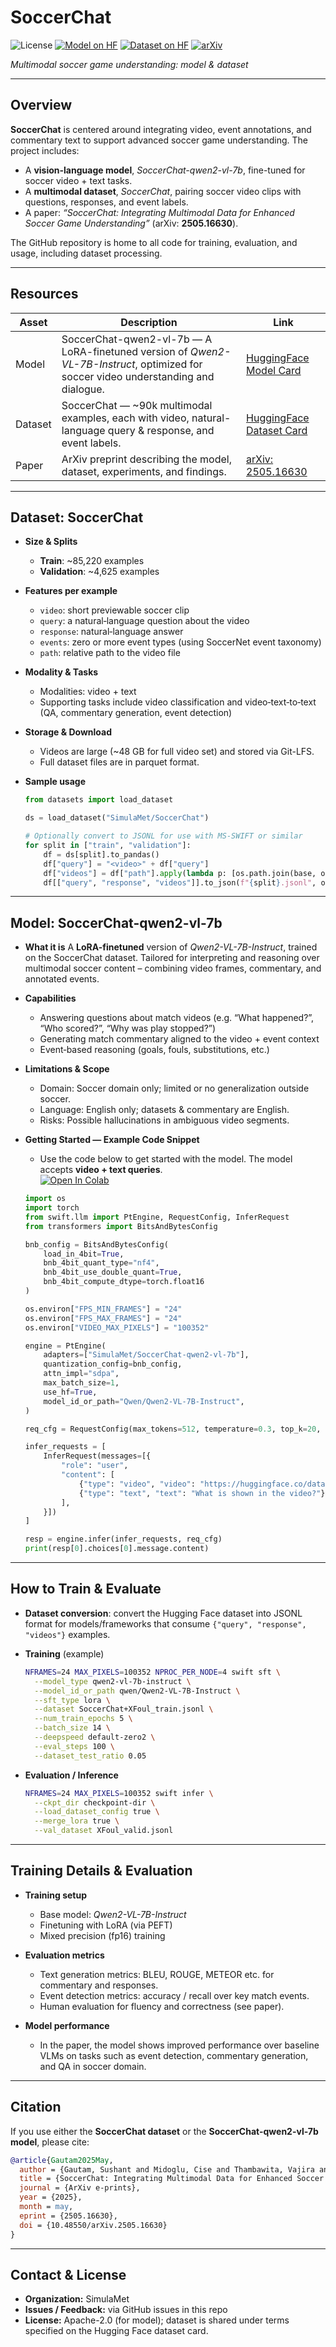 # SoccerChat

![License](https://img.shields.io/badge/License-Apache_2.0-blue.svg)
[![Model on HF](https://img.shields.io/badge/HuggingFace-Model-yellow)](https://huggingface.co/SimulaMet/SoccerChat-qwen2-vl-7b)
[![Dataset on HF](https://img.shields.io/badge/HuggingFace-Dataset-orange)](https://huggingface.co/datasets/SimulaMet/SoccerChat)
[![arXiv](https://img.shields.io/badge/arXiv-2505.16630-b31b1b.svg)](https://arxiv.org/abs/2505.16630)

*Multimodal soccer game understanding: model & dataset*

---

## Overview

**SoccerChat** is centered around integrating video, event annotations, and commentary text to support advanced soccer game understanding. The project includes:

* A **vision-language model**, *SoccerChat-qwen2-vl-7b*, fine-tuned for soccer video + text tasks.
* A **multimodal dataset**, *SoccerChat*, pairing soccer video clips with questions, responses, and event labels.
* A paper: *“SoccerChat: Integrating Multimodal Data for Enhanced Soccer Game Understanding”* (arXiv: **2505.16630**).

The GitHub repository is home to all code for training, evaluation, and usage, including dataset processing.

---

## Resources

| Asset   | Description                                                                                                                         | Link                                                                                                  |
| ------- | ----------------------------------------------------------------------------------------------------------------------------------- | ----------------------------------------------------------------------------------------------------- |
| Model   | SoccerChat-qwen2-vl-7b — A LoRA-finetuned version of *Qwen2-VL-7B-Instruct*, optimized for soccer video understanding and dialogue. | [HuggingFace Model Card](https://huggingface.co/SimulaMet/SoccerChat-qwen2-vl-7b) |
| Dataset | SoccerChat — \~90k multimodal examples, each with video, natural-language query & response, and event labels.                       | [HuggingFace Dataset Card](https://huggingface.co/datasets/SimulaMet/SoccerChat)  |
| Paper   | ArXiv preprint describing the model, dataset, experiments, and findings.                                                            | [arXiv: 2505.16630](https://arxiv.org/abs/2505.16630)                                                 |

---

## Dataset: SoccerChat

* **Size & Splits**

  * **Train**: \~85,220 examples
  * **Validation**: \~4,625 examples

* **Features per example**

  * `video`: short previewable soccer clip
  * `query`: a natural‐language question about the video
  * `response`: natural‐language answer
  * `events`: zero or more event types (using SoccerNet event taxonomy)
  * `path`: relative path to the video file

* **Modality & Tasks**

  * Modalities: video + text
  * Supporting tasks include video classification and video‐text‐to‐text (QA, commentary generation, event detection)

* **Storage & Download**

  * Videos are large (\~48 GB for full video set) and stored via Git-LFS.
  * Full dataset files are in parquet format.

* **Sample usage**

  ```python
  from datasets import load_dataset

  ds = load_dataset("SimulaMet/SoccerChat")

  # Optionally convert to JSONL for use with MS-SWIFT or similar
  for split in ["train", "validation"]:
      df = ds[split].to_pandas()
      df["query"] = "<video>" + df["query"]
      df["videos"] = df["path"].apply(lambda p: [os.path.join(base, os.path.basename(p))])
      df[["query", "response", "videos"]].to_json(f"{split}.jsonl", orient="records", lines=True)
  ```

---

## Model: SoccerChat-qwen2-vl-7b

* **What it is**
  A **LoRA-finetuned** version of *Qwen2-VL-7B-Instruct*, trained on the SoccerChat dataset. Tailored for interpreting and reasoning over multimodal soccer content – combining video frames, commentary, and annotated events.

* **Capabilities**

  * Answering questions about match videos (e.g. “What happened?”, “Who scored?”, “Why was play stopped?”)
  * Generating match commentary aligned to the video + event context
  * Event‐based reasoning (goals, fouls, substitutions, etc.)

* **Limitations & Scope**

  * Domain: Soccer domain only; limited or no generalization outside soccer.
  * Language: English only; datasets & commentary are English.
  * Risks: Possible hallucinations in ambiguous video segments.

* **Getting Started — Example Code Snippet**

  * Use the code below to get started with the model.
  The model accepts **video + text queries**.  
  [![Open In Colab](https://colab.research.google.com/assets/colab-badge.svg)](https://colab.research.google.com/github/Simula/SoccerChat/blob/main/notebooks/usage.ipynb)

  ```python
  import os
  import torch
  from swift.llm import PtEngine, RequestConfig, InferRequest
  from transformers import BitsAndBytesConfig

  bnb_config = BitsAndBytesConfig(
      load_in_4bit=True,
      bnb_4bit_quant_type="nf4",
      bnb_4bit_use_double_quant=True,
      bnb_4bit_compute_dtype=torch.float16
  )

  os.environ["FPS_MIN_FRAMES"] = "24"
  os.environ["FPS_MAX_FRAMES"] = "24"
  os.environ["VIDEO_MAX_PIXELS"] = "100352"

  engine = PtEngine(
      adapters=["SimulaMet/SoccerChat-qwen2-vl-7b"],
      quantization_config=bnb_config,
      attn_impl="sdpa",
      max_batch_size=1,
      use_hf=True,
      model_id_or_path="Qwen/Qwen2-VL-7B-Instruct",
  )

  req_cfg = RequestConfig(max_tokens=512, temperature=0.3, top_k=20, top_p=0.7, repetition_penalty=1.05)

  infer_requests = [
      InferRequest(messages=[{
          "role": "user",
          "content": [
              {"type": "video", "video": "https://huggingface.co/datasets/SimulaMet/SoccerChat/resolve/main/videos/MultipleEvents/100037_Shotsontarget--Balloutofplay.mp4"},
              {"type": "text", "text": "What is shown in the video?"}
          ],
      }])
  ]

  resp = engine.infer(infer_requests, req_cfg)
  print(resp[0].choices[0].message.content)
  ```

---

## How to Train & Evaluate

* **Dataset conversion**: convert the Hugging Face dataset into JSONL format for models/frameworks that consume `{"query", "response", "videos"}` examples.

* **Training** (example)

  ```bash
  NFRAMES=24 MAX_PIXELS=100352 NPROC_PER_NODE=4 swift sft \
    --model_type qwen2-vl-7b-instruct \
    --model_id_or_path qwen/Qwen2-VL-7B-Instruct \
    --sft_type lora \
    --dataset SoccerChat+XFoul_train.jsonl \
    --num_train_epochs 5 \
    --batch_size 14 \
    --deepspeed default-zero2 \
    --eval_steps 100 \
    --dataset_test_ratio 0.05
  ```

* **Evaluation / Inference**

  ```bash
  NFRAMES=24 MAX_PIXELS=100352 swift infer \
    --ckpt_dir checkpoint-dir \
    --load_dataset_config true \
    --merge_lora true \
    --val_dataset XFoul_valid.jsonl
  ```

---

## Training Details & Evaluation

* **Training setup**

  * Base model: *Qwen2-VL-7B-Instruct*
  * Finetuning with LoRA (via PEFT)
  * Mixed precision (fp16) training

* **Evaluation metrics**

  * Text generation metrics: BLEU, ROUGE, METEOR etc. for commentary and responses.
  * Event detection metrics: accuracy / recall over key match events.
  * Human evaluation for fluency and correctness (see paper).

* **Model performance**

  * In the paper, the model shows improved performance over baseline VLMs on tasks such as event detection, commentary generation, and QA in soccer domain.

---

## Citation

If you use either the **SoccerChat dataset** or the **SoccerChat-qwen2-vl-7b model**, please cite:

```bibtex
@article{Gautam2025May,
  author = {Gautam, Sushant and Midoglu, Cise and Thambawita, Vajira and Riegler, Michael A. and Halvorsen, Pål and Shah, Mubarak},
  title = {SoccerChat: Integrating Multimodal Data for Enhanced Soccer Game Understanding},
  journal = {ArXiv e-prints},
  year = {2025},
  month = may,
  eprint = {2505.16630},
  doi = {10.48550/arXiv.2505.16630}
}
```

---

## Contact & License

* **Organization:** SimulaMet
* **Issues / Feedback:** via GitHub issues in this repo
* **License:** Apache-2.0 (for model); dataset is shared under terms specified on the Hugging Face dataset card.

